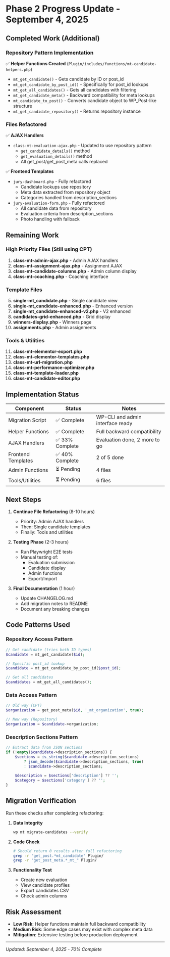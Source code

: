 # Phase 2 Progress Update - September 4, 2025

## Completed Work (Additional)

### Repository Pattern Implementation
✅ **Helper Functions Created** (`Plugin/includes/functions/mt-candidate-helpers.php`)
- `mt_get_candidate()` - Gets candidate by ID or post_id
- `mt_get_candidate_by_post_id()` - Specifically for post_id lookups
- `mt_get_all_candidates()` - Gets all candidates with filtering
- `mt_get_candidate_meta()` - Backward compatibility for meta lookups
- `mt_candidate_to_post()` - Converts candidate object to WP_Post-like structure
- `mt_get_candidate_repository()` - Returns repository instance

### Files Refactored
✅ **AJAX Handlers**
- `class-mt-evaluation-ajax.php` - Updated to use repository pattern
  - `get_candidate_details()` method
  - `get_evaluation_details()` method
  - All get_post/get_post_meta calls replaced

✅ **Frontend Templates**
- `jury-dashboard.php` - Fully refactored
  - Candidate lookups use repository
  - Meta data extracted from repository object
  - Categories handled from description_sections
- `jury-evaluation-form.php` - Fully refactored
  - All candidate data from repository
  - Evaluation criteria from description_sections
  - Photo handling with fallback

## Remaining Work

### High Priority Files (Still using CPT)
1. **class-mt-admin-ajax.php** - Admin AJAX handlers
2. **class-mt-assignment-ajax.php** - Assignment AJAX
3. **class-mt-candidate-columns.php** - Admin column display
4. **class-mt-coaching.php** - Coaching interface

### Template Files
5. **single-mt_candidate.php** - Single candidate view
6. **single-mt_candidate-enhanced.php** - Enhanced version
7. **single-mt_candidate-enhanced-v2.php** - V2 enhanced
8. **candidates-grid-enhanced.php** - Grid display
9. **winners-display.php** - Winners page
10. **assignments.php** - Admin assignments

### Tools & Utilities
11. **class-mt-elementor-export.php**
12. **class-mt-elementor-templates.php**
13. **class-mt-url-migration.php**
14. **class-mt-performance-optimizer.php**
15. **class-mt-template-loader.php**
16. **class-mt-candidate-editor.php**

## Implementation Status

| Component | Status | Notes |
|-----------|--------|-------|
| Migration Script | ✅ Complete | WP-CLI and admin interface ready |
| Helper Functions | ✅ Complete | Full backward compatibility |
| AJAX Handlers | ✅ 33% Complete | Evaluation done, 2 more to go |
| Frontend Templates | ✅ 40% Complete | 2 of 5 done |
| Admin Functions | ⏳ Pending | 4 files |
| Tools/Utilities | ⏳ Pending | 6 files |

## Next Steps

1. **Continue File Refactoring** (8-10 hours)
   - Priority: Admin AJAX handlers
   - Then: Single candidate templates
   - Finally: Tools and utilities

2. **Testing Phase** (2-3 hours)
   - Run Playwright E2E tests
   - Manual testing of:
     - Evaluation submission
     - Candidate display
     - Admin functions
     - Export/Import

3. **Final Documentation** (1 hour)
   - Update CHANGELOG.md
   - Add migration notes to README
   - Document any breaking changes

## Code Patterns Used

### Repository Access Pattern
```php
// Get candidate (tries both ID types)
$candidate = mt_get_candidate($id);

// Specific post_id lookup
$candidate = mt_get_candidate_by_post_id($post_id);

// Get all candidates
$candidates = mt_get_all_candidates();
```

### Data Access Pattern
```php
// Old way (CPT)
$organization = get_post_meta($id, '_mt_organization', true);

// New way (Repository)
$organization = $candidate->organization;
```

### Description Sections Pattern
```php
// Extract data from JSON sections
if (!empty($candidate->description_sections)) {
    $sections = is_string($candidate->description_sections) 
        ? json_decode($candidate->description_sections, true) 
        : $candidate->description_sections;
    
    $description = $sections['description'] ?? '';
    $category = $sections['category'] ?? '';
}
```

## Migration Verification

Run these checks after completing refactoring:

1. **Data Integrity**
   ```bash
   wp mt migrate-candidates --verify
   ```

2. **Code Check**
   ```bash
   # Should return 0 results after full refactoring
   grep -r "get_post.*mt_candidate" Plugin/
   grep -r "get_post_meta.*_mt_" Plugin/
   ```

3. **Functionality Test**
   - Create new evaluation
   - View candidate profiles
   - Export candidates CSV
   - Check admin columns

## Risk Assessment

- **Low Risk**: Helper functions maintain full backward compatibility
- **Medium Risk**: Some edge cases may exist with complex meta data
- **Mitigation**: Extensive testing before production deployment

---

*Updated: September 4, 2025 - 70% Complete*
